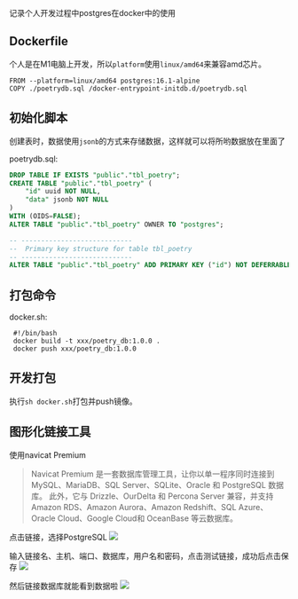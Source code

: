 记录个人开发过程中postgres在docker中的使用

## Dockerfile
个人是在M1电脑上开发，所以`platform`使用`linux/amd64`来兼容amd芯片。

```shell
FROM --platform=linux/amd64 postgres:16.1-alpine
COPY ./poetrydb.sql /docker-entrypoint-initdb.d/poetrydb.sql
```

## 初始化脚本
创建表时，数据使用`jsonb`的方式来存储数据，这样就可以将所哟数据放在里面了

poetrydb.sql:
```sql
DROP TABLE IF EXISTS "public"."tbl_poetry";
CREATE TABLE "public"."tbl_poetry" (
	"id" uuid NOT NULL,
	"data" jsonb NOT NULL
)
WITH (OIDS=FALSE);
ALTER TABLE "public"."tbl_poetry" OWNER TO "postgres";

-- ----------------------------
--  Primary key structure for table tbl_poetry
-- ----------------------------
ALTER TABLE "public"."tbl_poetry" ADD PRIMARY KEY ("id") NOT DEFERRABLE INITIALLY IMMEDIATE;
```

## 打包命令

docker.sh:
```shell
 #!/bin/bash
 docker build -t xxx/poetry_db:1.0.0 .
 docker push xxx/poetry_db:1.0.0
```

## 开发打包
执行`sh docker.sh`打包并push镜像。

## 图形化链接工具
使用navicat Premium

> Navicat Premium 是一套数据库管理工具，让你以单一程序同时连接到 MySQL、MariaDB、SQL Server、SQLite、Oracle 和 PostgreSQL 数据库。 此外，它与 Drizzle、OurDelta 和 Percona Server 兼容，并支持 Amazon RDS、Amazon Aurora、Amazon Redshift、SQL Azure、Oracle Cloud、Google Cloud和 OceanBase 等云数据库。

点击链接，选择PostgreSQL
![](https://file.vwood.xyz/2023/11/29/WX20231129-142336.png)

输入链接名、主机、端口、数据库，用户名和密码，点击测试链接，成功后点击保存
![](https://file.vwood.xyz/2023/11/29/WX20231129-142618.png)

然后链接数据库就能看到数据啦
![](https://file.vwood.xyz/2023/11/29/WX20231129-143353.png)